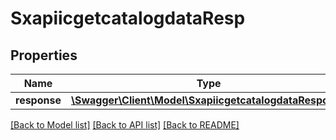 # SxapiicgetcatalogdataResp

## Properties
Name | Type | Description | Notes
------------ | ------------- | ------------- | -------------
**response** | [**\Swagger\Client\Model\SxapiicgetcatalogdataResponse**](SxapiicgetcatalogdataResponse.md) |  | [optional] 

[[Back to Model list]](../README.md#documentation-for-models) [[Back to API list]](../README.md#documentation-for-api-endpoints) [[Back to README]](../README.md)


